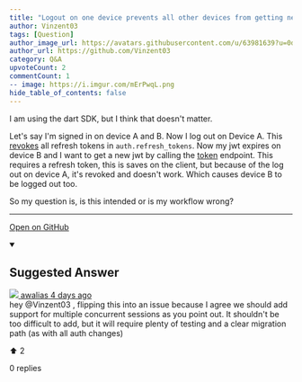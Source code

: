 ```yaml
---
title: "Logout on one device prevents all other devices from getting new jwt"
author: Vinzent03
tags: [Question]
author_image_url: https://avatars.githubusercontent.com/u/63981639?u=0d13b5f15c463560f812096925b9db7adc27d0a0&v=4
author_url: https://github.com/Vinzent03
category: Q&A
upvoteCount: 2
commentCount: 1
-- image: https://i.imgur.com/mErPwqL.png
hide_table_of_contents: false
---
```


I am using the dart SDK, but I think that doesn't matter.

Let's say I'm signed in on device A and B. Now I log out on Device A. This [revokes](https://github.com/supabase/gotrue#post-logout) all refresh tokens in `auth.refresh_tokens`. Now my jwt expires on device B and I want to get a new jwt by calling the [token](https://github.com/supabase/gotrue#post-token) endpoint. This requires a refresh token, this is saves on the client, but because of the log out on device A, it's revoked and doesn't work. Which causes device B to be logged out too.

So my question is, is this intended or is my workflow wrong?

---

<a href="https://github.com/supabase/supabase/discussions/3637#discussioncomment-1537306" className="margin-bottom--md">Open on GitHub</a>

<details open style={{borderWidth: 1, borderColor: '#3ecf8e', backgroundColor: 'transparent'}}>
  <summary>
    <h2>Suggested Answer</h2>
  </summary>
  <div className="avatar">
  <a href="https://github.com/awalias" style={{display: 'flex'}} className="margin-vert--md">
  <span className="col--1 avatar ">
    <img className="avatar__photo avatar__photo--sm" src="https://avatars.githubusercontent.com/u/458736?u=7bc13764a2f8dd974acc7ca284850390a6f914e0&v=4"/>
  </span>
  <span style={{display: 'flex'}}>
    <span className="margin-horiz--sm">awalias</span>
    <span style={{ color: '#8b949e' }}>4 days ago</span>
  </span>
  </a>
  </div>
  hey @Vinzent03 , flipping this into an issue because I agree we should add support for multiple concurrent sessions as you point out. It shouldn't be too difficult to add, but it will require plenty of testing and a clear migration path (as with all auth changes)
  <div style={{ display: 'flex', flexDirection: 'row', justifyContent: 'space-between' }}>
    <p>⬆️  <span className="margin-left--sm">2</span></p>
    <p>0 replies</p>
  </div>
</details> 
